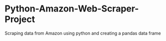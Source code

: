 # Python-Amazon-Web-Scraper-Project
Scraping data from Amazon using python and creating a pandas data frame   
